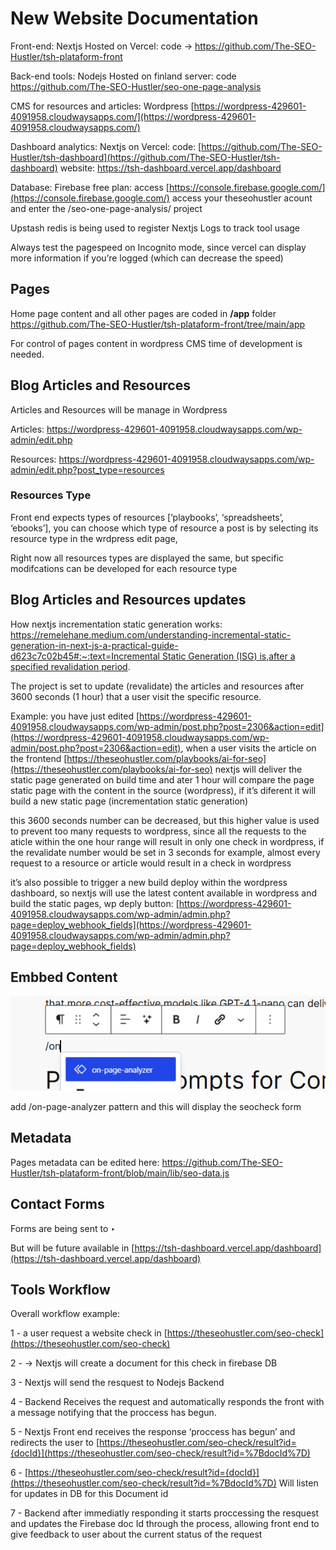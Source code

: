 # New Website Documentation

Front-end: Nextjs Hosted on Vercel: code → https://github.com/The-SEO-Hustler/tsh-plataform-front

Back-end tools: Nodejs Hosted on finland server: code https://github.com/The-SEO-Hustler/seo-one-page-analysis

CMS for resources and articles: Wordpress  [https://wordpress-429601-4091958.cloudwaysapps.com/](https://wordpress-429601-4091958.cloudwaysapps.com/)

Dashboard analytics: Nextjs on Vercel: code: [https://github.com/The-SEO-Hustler/tsh-dashboard](https://github.com/The-SEO-Hustler/tsh-dashboard) website: https://tsh-dashboard.vercel.app/dashboard

Database: Firebase free plan: access [https://console.firebase.google.com/](https://console.firebase.google.com/) access your theseohustler acount and enter the /seo-one-page-analysis/ project

Upstash redis is being used to register Nextjs Logs to track tool usage

Always test the pagespeed on Incognito mode, since vercel can display more information if you’re logged (which can decrease the speed)

## Pages

Home page content and all other pages are coded in **/app** folder https://github.com/The-SEO-Hustler/tsh-plataform-front/tree/main/app

For control of pages content in wordpress CMS time of development is needed.

## Blog Articles and Resources

Articles and Resources will be manage in Wordpress

Articles: https://wordpress-429601-4091958.cloudwaysapps.com/wp-admin/edit.php

Resources: https://wordpress-429601-4091958.cloudwaysapps.com/wp-admin/edit.php?post_type=resources

### Resources Type

Front end expects  types of resources [’playbooks’, ‘spreadsheets’, ‘ebooks’], you can choose which type of resource a post is by selecting its resource type in the wrdpress edit page,

Right now all resources types are displayed the same, but specific modifcations can be developed for each resource type

  

## Blog Articles and Resources updates

How nextjs incrementation static generation works: [https://remelehane.medium.com/understanding-incremental-static-generation-in-next-js-a-practical-guide-d623c7c02b45#:~:text=Incremental Static Generation (ISG) is,after a specified revalidation period](https://remelehane.medium.com/understanding-incremental-static-generation-in-next-js-a-practical-guide-d623c7c02b45#:~:text=Incremental%20Static%20Generation%20(ISG)%20is,after%20a%20specified%20revalidation%20period).

The project is set to update (revalidate) the articles and resources after 3600 seconds (1 hour) that a user visit the specific resource.

Example: you have just edited [https://wordpress-429601-4091958.cloudwaysapps.com/wp-admin/post.php?post=2306&action=edit](https://wordpress-429601-4091958.cloudwaysapps.com/wp-admin/post.php?post=2306&action=edit), when a user visits the article on the frontend [https://theseohustler.com/playbooks/ai-for-seo](https://theseohustler.com/playbooks/ai-for-seo) nextjs will deliver the static page generated on build time and ater 1 hour will compare the page static page with the content in the source (wordpress), if it’s diferent it will build a new static page (incrementation static generation)

this 3600 seconds number can be decreased, but this higher value is used to prevent too many requests to wordpress, since all the requests to the aticle within the one hour range will result in only one check in wordpress, if the revalidate number would be set in 3 seconds for example, almost every request to a resource or article would result in a check in wordpress

it’s also possible to trigger a new build deploy within the wordpress dashboard, so nextjs will use the latest content available in wordpress and build the static pages, wp deply button: [https://wordpress-429601-4091958.cloudwaysapps.com/wp-admin/admin.php?page=deploy_webhook_fields](https://wordpress-429601-4091958.cloudwaysapps.com/wp-admin/admin.php?page=deploy_webhook_fields) 

## Embbed Content

![/public/readme/image.png](/public/readme/image.png)

add /on-page-analyzer pattern and this will display the seocheck form  

## Metadata

Pages metadata can be edited here: https://github.com/The-SEO-Hustler/tsh-plataform-front/blob/main/lib/seo-data.js

## Contact Forms

Forms are being sent to  ‣ 

But will be future available in [https://tsh-dashboard.vercel.app/dashboard](https://tsh-dashboard.vercel.app/dashboard) 

## Tools Workflow

Overall workflow example: 

1 - a user request a website check in [https://theseohustler.com/seo-check](https://theseohustler.com/seo-check)

2 -  → Nextjs will create a document for this check in firebase DB

3 - Nextjs will send the resquest to Nodejs Backend

4 - Backend Receives the request and automatically responds the front with a message notifying that the proccess has begun.

5 - Nextjs Front end receives the response ‘proccess has begun’ and redirects the user to [https://theseohustler.com/seo-check/result?id={docId}](https://theseohustler.com/seo-check/result?id=%7BdocId%7D) 

6 - [https://theseohustler.com/seo-check/result?id={docId}](https://theseohustler.com/seo-check/result?id=%7BdocId%7D) Will listen for updates in DB for this Document id

7 - Backend after immediatly responding it starts proccessing the resquest and updates the Firebase doc Id through the process, allowing front end to give feedback to user about the current status of the request